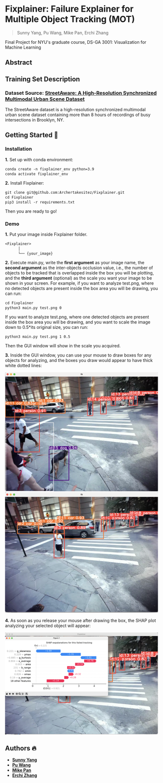 # Fixplainer: Failure Explainer for Multiple Object Tracking (MOT)
> Sunny Yang, Pu Wang, Mike Pan, Erchi Zhang

Final Project for NYU's graduate course, DS-GA 3001: Visualization for Machine Learning
## Abstract
## Training Set Description
### Dataset Source: [StreetAware: A High-Resolution Synchronized Multimodal Urban Scene Dataset](https://drive.google.com/drive/u/1/folders/1BPtiIF8gBOoZANAGkwDjJUYakpCUYHM1)
The StreetAware dataset is a high-resolution synchronized multimodal urban scene dataset containing more than 8 hours of recordings of busy intersections in Brooklyn, NY.
## Getting Started 🚀
### Installation
**1.** Set up with conda environment:
```
conda create -n fixplainer_env python=3.9
conda activate fixplainer_env
```

**2.** Install Fixplainer:
```
git clone git@github.com:Archertakesitez/Fixplainer.git
cd Fixplainer
pip3 install -r requirements.txt
```

Then you are ready to go!

### Demo
**1.** Put your image inside Fixplainer folder.
```
<Fixplainer>
      │ 
      └── {your_image}
```

**2.** Execute main.py, write the **first argument** as your image name, the **second argument** as the inter-objects occlusion value, i.e., the number of objects to be tracked that is overlapped inside the box you will be plotting, and the **third argument** (optional) as the scale you want your image to be shown in your screen. For example, if you want to analyze test.png, where no detected objects are present inside the box area you will be drawing, you can run:
```
cd Fixplainer
python3 main.py test.png 0
```
   If you want to analyze test.png, where one detected objects are present inside the box area you will be drawing, and you want to scale the image down to 0.5*its original size, you can run:
```
python3 main.py test.png 1 0.5
```
Then the GUI window will show in the scale you acquired.

**3.** Inside the GUI window, you can use your mouse to draw boxes for any objects for analyzing, and the boxes you draw would appear to have thick white dotted lines:
<p align="center">
  <img src="https://github.com/Archertakesitez/Fixplainer/blob/main/readme_sources/example2.png" alt="example2" width="600"/>
  <img src="https://github.com/Archertakesitez/Fixplainer/blob/main/readme_sources/example1.png" alt="example1" width="600"/>
</p>

**4.** As soon as you release your mouse after drawing the box, the SHAP plot analyzing your selected object will appear:
<p align = "center">
      <img src="https://github.com/Archertakesitez/Fixplainer/blob/main/readme_sources/example3.png" alt="example3" width="600"/>
</p>

## Authors 🔥
- **[Sunny Yang](https://github.com/crimsonsunny22)**
- **[Pu Wang](https://github.com/Puw242)**
- **[Mike Pan](https://github.com/Leo10101010)**
- **[Erchi Zhang](https://github.com/Archertakesitez)**
